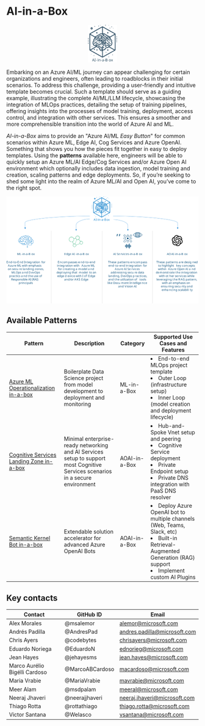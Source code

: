 # AI-in-a-Box

<p align="center">
  <img src="Assets/images/ai-in-a-box.svg" alt="FTA AI-in-a-Box: Deployment Accelerator" style="width: 15%" />
</p>


Embarking on an Azure AI/ML journey can appear challenging for certain organizations and engineers, often leading to roadblocks in their initial scenarios. To address this challenge, providing a user-friendly and intuitive template becomes crucial.  Such a template should serve as a guiding example, illustrating the complete AI/ML/LLM lifecycle, showcasing the integration of MLOps practices, detailing the setup of training pipelines, offering insights into the processes of model training, deployment, access control, and integration with other services. This ensures a smoother and more comprehensible transition into the world of Azure AI and ML.

<i>AI-in-a-Box</i> aims to provide an "Azure AI/ML <i>Easy Button</i>" for common scenarios within Azure ML, Edge AI, Cog Services and Azure OpenAI. Something that shows you how the pieces fit together in easy to deploy templates. Using the **patterns** available here, engineers will be able to quickly setup an Azure ML/AI Edge/Cog Services and/or Azure Open AI environment which optionally includes data ingestion, model training and creation, scaling patterns and edge deployments. So, if you’re seeking to shed some light into the realm of Azure ML/AI and Open AI, you’ve come to the right spot.


<p align="center">
  <img src="Assets/images/aibxtable.svg" alt="FTA AI-in-a-Box: Deployment Accelerator" />
</p>

## Available Patterns

|Pattern|Description|Category|Supported Use Cases and Features|
|---|---|---|---|
|[Azure ML Operationalization in-a-box](./ml-ops-in-a-box)|Boilerplate Data Science project from model development to deployment and monitoring | ML-in-a-Box |<li>End-to-end MLOps project template <li>Outer Loop (infrastructure setup) <br> <li>Inner Loop (model creation and deployment lifecycle)|
|[Cognitive Services Landing Zone in-a-box](./cognitive-services-landing-zone-in-a-box)|Minimal enterprise-ready networking and AI Services setup to support most Cognitive Services scenarios in a secure environment| AOAI-in-a-Box |<li>Hub-and-Spoke Vnet setup and peering <br> <li>Cognitive Service deployment <br> <li>Private Endpoint setup <br> <li>Private DNS integration with PaaS DNS resolver|
|[Semantic Kernel Bot in-a-box](./semantic-kernel-bot-in-a-box)|Extendable solution accelerator for advanced Azure OpenAI Bots| AOAI-in-a-Box |<li>Deploy Azure OpenAI bot to multiple channels (Web, Teams, Slack, etc) <br> <li>Built-in Retrieval-Augmented Generation (RAG) support <br> <li>Implement custom AI Plugins|

## Key contacts

| Contact | GitHub ID | Email |
|--------------|------|-----------|
| Alex Morales | @msalemor | alemor@microsoft.com |
| Andrés Padilla | @AndresPad | andres.padilla@microsoft.com | 
| Chris Ayers | @codebytes | chrisayers@microsoft.com |
| Eduardo Noriega | @EduardoN | ednorieg@microsoft.com |
| Jean Hayes | @jehayesms | jean.hayes@microsoft.com |
| Marco Aurélio Bigélli Cardoso  | @MarcoABCardoso | macardoso@microsoft.com | 
| Maria Vrabie  | @MariaVrabie | mavrabie@microsoft.com | 
| Meer Alam | @msdpalam | meeral@microsoft.com | 
| Neeraj Jhaveri | @neerajjhaveri | neeraj.jhaveri@microsoft.com |
| Thiago Rotta | @rottathiago | thiago.rotta@microsoft.com |
| Victor Santana | @Welasco | vsantana@microsoft.com |